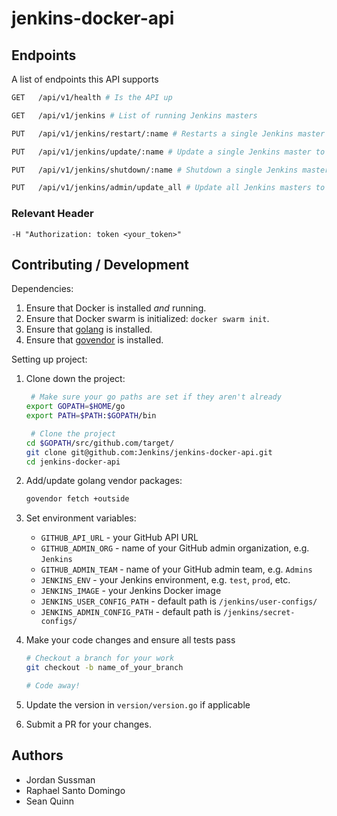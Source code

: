 # jenkins-docker-api

## Endpoints

A list of endpoints this API supports

```sh
GET   /api/v1/health # Is the API up

GET   /api/v1/jenkins # List of running Jenkins masters

PUT   /api/v1/jenkins/restart/:name # Restarts a single Jenkins master

PUT   /api/v1/jenkins/update/:name # Update a single Jenkins master to the latest release

PUT   /api/v1/jenkins/shutdown/:name # Shutdown a single Jenkins master

PUT   /api/v1/jenkins/admin/update_all # Update all Jenkins masters to the latest release (admins only)
```

### Relevant Header

`-H "Authorization: token <your_token>"`

## Contributing / Development

Dependencies:

1. Ensure that Docker is installed _and_ running.
1. Ensure that Docker swarm is initialized: ```docker swarm init```.
1. Ensure that [golang](https://golang.org/dl/) is installed.
1. Ensure that [govendor](https://github.com/kardianos/govendor) is installed.

Setting up project:

1. Clone down the project:

    ```sh
     # Make sure your go paths are set if they aren't already
    export GOPATH=$HOME/go
    export PATH=$PATH:$GOPATH/bin
    
     # Clone the project
    cd $GOPATH/src/github.com/target/
    git clone git@github.com:Jenkins/jenkins-docker-api.git
    cd jenkins-docker-api
    ```
    
1. Add/update golang vendor packages:

    ```sh
    govendor fetch +outside
    ```
    
1. Set environment variables:

    - `GITHUB_API_URL` - your GitHub API URL
    - `GITHUB_ADMIN_ORG` - name of your GitHub admin organization, e.g. `Jenkins`
    - `GITHUB_ADMIN_TEAM` - name of your GitHub admin team, e.g. `Admins`
    - `JENKINS_ENV` - your Jenkins environment, e.g. `test`, `prod`, etc.
    - `JENKINS_IMAGE` - your Jenkins Docker image
    - `JENKINS_USER_CONFIG_PATH` - default path is `/jenkins/user-configs/`
    - `JENKINS_ADMIN_CONFIG_PATH` - default path is `/jenkins/secret-configs/`
    
1. Make your code changes and ensure all tests pass

    ```sh
    # Checkout a branch for your work
    git checkout -b name_of_your_branch

    # Code away!
    ```
    
1. Update the version in `version/version.go` if applicable

1. Submit a PR for your changes.

## Authors
- Jordan Sussman
- Raphael Santo Domingo
- Sean Quinn
